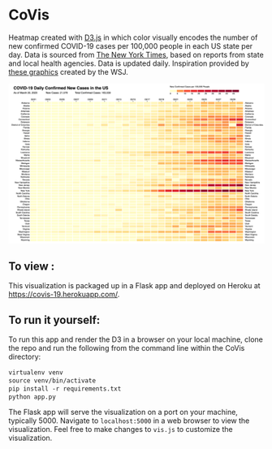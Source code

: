 # CoVis
Heatmap created with [D3.js](https://d3js.org/) in which color visually encodes the number of new confirmed COVID-19 cases per 100,000 people in each US state per day. Data is sourced from [The New York Times](https://www.nytimes.com/interactive/2020/us/coronavirus-us-cases.html), based on reports from state and local health agencies. Data is updated daily. Inspiration provided by [these graphics](http://graphics.wsj.com/infectious-diseases-and-vaccines/) created by the WSJ.

![demo image](images/demo.png)

## To view :
This visualization is packaged up in a Flask app and deployed on Heroku at https://covis-19.herokuapp.com/.

## To run it yourself:
To run this app and render the D3 in a browser on your local machine, clone the repo and run the following from the command line within the CoVis directory:

```
virtualenv venv
source venv/bin/activate
pip install -r requirements.txt
python app.py
```

The Flask app will serve the visualization on a port on your machine, typically 5000. Navigate to `localhost:5000` in a web browser to view the visualization. Feel free to make changes to `vis.js` to customize the visualization.